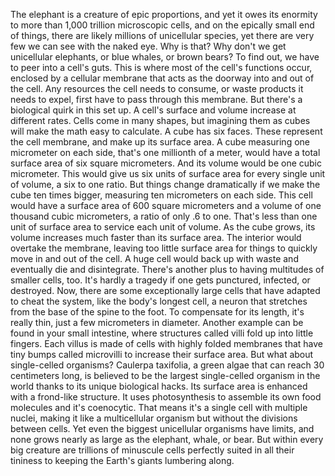 
The elephant is a creature
of epic proportions,
and yet it owes its enormity to more
than 1,000 trillion microscopic cells,
and on the epically small end of things,
there are likely millions 
of unicellular species,
yet there are very few we can see
with the naked eye.
Why is that?
Why don&#39;t we get unicellular elephants,
or blue whales,
or brown bears?
To find out, we have to peer into
a cell&#39;s guts.
This is where most 
of the cell&#39;s functions occur,
enclosed by a cellular membrane
that acts as the doorway into 
and out of the cell.
Any resources the cell needs to consume,
or waste products it needs to expel,
first have to pass through this membrane.
But there&#39;s a biological quirk 
in this set up.
A cell&#39;s surface and volume increase
at different rates.
Cells come in many shapes,
but imagining them as cubes will make
the math easy to calculate.
A cube has six faces.
These represent the cell membrane,
and make up its surface area.
A cube measuring one micrometer
on each side,
that&#39;s one millionth of a meter,
would have a total surface area
of six square micrometers.
And its volume would be 
one cubic micrometer.
This would give us six units 
of surface area
for every single unit of volume,
a six to one ratio.
But things change dramatically
if we make the cube ten times bigger,
measuring ten micrometers on each side.
This cell would have a surface area
of 600 square micrometers
and a volume of one thousand
cubic micrometers,
a ratio of only .6 to one.
That&#39;s less than one unit of surface area
to service each unit of volume.
As the cube grows, its volume increases
much faster than its surface area.
The interior would overtake the membrane,
leaving too little surface area for things
to quickly move in and out of the cell.
A huge cell would back up with waste
and eventually die and disintegrate.
There&#39;s another plus to having multitudes
of smaller cells, too.
It&#39;s hardly a tragedy if one gets 
punctured, infected, or destroyed.
Now, there are some 
exceptionally large cells
that have adapted to cheat the system,
like the body&#39;s longest cell,
a neuron that stretches from the base
of the spine to the foot.
To compensate for its length,
it&#39;s really thin,
just a few micrometers in diameter.
Another example can be found
in your small intestine,
where structures called villi
fold up into little fingers.
Each villus is made of cells with highly
folded membranes
that have tiny bumps called microvilli
to increase their surface area.
But what about single-celled organisms?
Caulerpa taxifolia, a green algae
that can reach 30 centimeters long,
is believed to be the largest 
single-celled organism in the world
thanks to its unique biological hacks.
Its surface area is enhanced with
a frond-like structure.
It uses photosynthesis to assemble
its own food molecules
and it&#39;s coenocytic.
That means it&#39;s a single cell
with multiple nuclei,
making it like a multicellular organism
but without the divisions between cells.
Yet even the biggest unicellular organisms
have limits,
and none grows nearly as large
as the elephant, whale, or bear.
But within every big creature
are trillions of minuscule cells
perfectly suited in all their tininess
to keeping the Earth&#39;s giants 
lumbering along.
